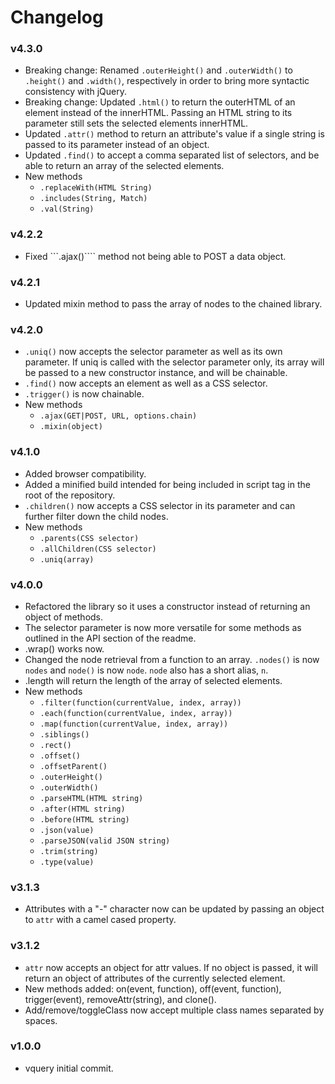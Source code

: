 # Changelog

### v4.3.0
 * Breaking change: Renamed ```.outerHeight()``` and ```.outerWidth()``` to ```.height()``` and ```.width()```, respectively in order to bring more syntactic consistency with jQuery.
 * Breaking change: Updated ```.html()``` to return the outerHTML of an element instead of the innerHTML. Passing an HTML string to its parameter still sets the selected elements innerHTML.
 * Updated ```.attr()``` method to return an attribute's value if a single string is passed to its parameter instead of an object.
 * Updated ```.find()``` to accept a comma separated list of selectors, and be able to return an array of the selected elements.
 * New methods
   * ```.replaceWith(HTML String)```
   * ```.includes(String, Match)```
   * ```.val(String)```

### v4.2.2

 * Fixed ```.ajax()```` method not being able to POST a data object.

### v4.2.1

 * Updated mixin method to pass the array of nodes to the chained library.

### v4.2.0

 * ```.uniq()``` now accepts the selector parameter as well as its own parameter. If uniq is called with the selector parameter only, its array will be passed to a new constructor instance, and will be chainable.
 * ```.find()``` now accepts an element as well as a CSS selector.
 * ```.trigger()``` is now chainable.
 * New methods
   * ```.ajax(GET|POST, URL, options.chain)```
   * ```.mixin(object)```

### v4.1.0

 * Added browser compatibility.
 * Added a minified build intended for being included in script tag in the root of the repository.
 * ```.children()``` now accepts a CSS selector in its parameter and can further filter down the child nodes.
 * New methods
   * ```.parents(CSS selector)```
   * ```.allChildren(CSS selector)```
   * ```.uniq(array)```

### v4.0.0

 * Refactored the library so it uses a constructor instead of returning an object of methods.
 * The selector parameter is now more versatile for some methods as outlined in the API section of the readme.
 * .wrap() works now.
 * Changed the node retrieval from a function to an array. ```.nodes()``` is now ```nodes``` and ```node()``` is now ```node```. ```node``` also has a short alias, ```n```.
 * .length will return the length of the array of selected elements.
 * New methods
   * ```.filter(function(currentValue, index, array))```
   * ```.each(function(currentValue, index, array))```
   * ```.map(function(currentValue, index, array))```
   * ```.siblings()```
   * ```.rect()```
   * ```.offset()```
   * ```.offsetParent()```
   * ```.outerHeight()```
   * ```.outerWidth()```
   * ```.parseHTML(HTML string)```
   * ```.after(HTML string)```
   * ```.before(HTML string)```
   * ```.json(value)```
   * ```.parseJSON(valid JSON string)```
   * ```.trim(string)```
   * ```.type(value)```

### v3.1.3

 * Attributes with a "-" character now can be updated by passing an object to ```attr``` with a camel cased property.

### v3.1.2

 * ```attr``` now accepts an object for attr values. If no object is passed, it will return an object of attributes of the currently selected element.
 * New methods added: on(event, function), off(event, function), trigger(event), removeAttr(string), and clone().
 * Add/remove/toggleClass now accept multiple class names separated by spaces.

### v1.0.0

 * vquery initial commit.
